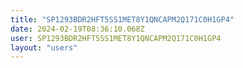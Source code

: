 ```yaml
---
title: "SP1293BDR2HFT5SS1MET8Y1QNCAPM2Q171C0H1GP4"
date: 2024-02-19T08:36:10.068Z
user: SP1293BDR2HFT5SS1MET8Y1QNCAPM2Q171C0H1GP4
layout: "users"
---
```

    